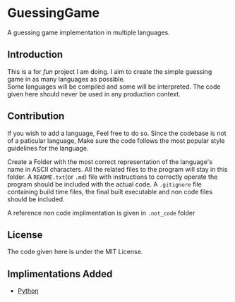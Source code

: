 # GuessingGame
A guessing game implementation in multiple languages.

## Introduction

This is a for _fun_ project I am doing. I aim to create the simple guessing game in as many languages as possible.  
Some languages will be compiled and some will be interpreted.
The code given here should never be used in any production context.

## Contribution

If you wish to add a language, Feel free to do so. Since the codebase is not of a paticular language, Make sure the code follows the most popular style guidelines for the language.  

Create a Folder with the most correct representation of the language's name in ASCII characters. All the related files to the program will stay in this folder. A `README.txt`(or `.md`) file with instructions to correctly operate the program should be included with the actual code. A `.gitignore` file containing build time files, the final built executable and non code files should be included.

A reference non code implimentation is given in `.not_code` folder

## License

The code given here is under the MIT License.

## Implimentations Added

- [Python](https://github.com/DevParapalli/GuessingGame/Python)

